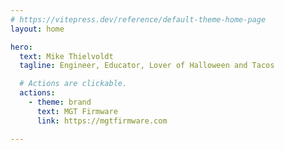 ```yaml
---
# https://vitepress.dev/reference/default-theme-home-page
layout: home

hero:
  text: Mike Thielvoldt
  tagline: Engineer, Educator, Lover of Halloween and Tacos

  # Actions are clickable. 
  actions:
    - theme: brand
      text: MGT Firmware
      link: https://mgtfirmware.com

---
```


